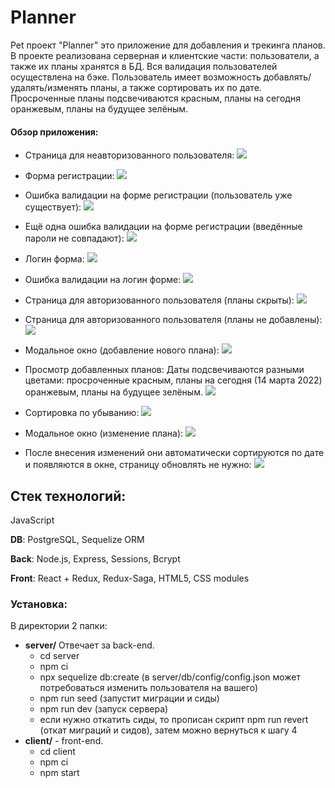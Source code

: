 # Planner

Pet проект "Planner" это приложение для добавления и трекинга планов.
В проекте реализована серверная и клиентские части: пользователи, а также их планы хранятся в БД. Вся валидация пользователей осуществлена на бэке.
Пользователь имеет возможность добавлять/удалять/изменять планы, а также сортировать их по дате. Просроченные планы подсвечиваются красным, планы на сегодня оранжевым, планы на будущее зелёным.

#### Обзор приложения:

- Страница для неавторизованного пользователя:
![](/readme/mainWOAuth.png)

- Форма регистрации:
![](/readme/regForm.png)

- Ошибка валидации на форме регистрации (пользователь уже существует):
![](/readme/regValid1.png)

- Ещё одна ошибка валидации на форме регистрации (введённые пароли не совпадают):
![](/readme/regValid2.png)

- Логин форма:
![](/readme/loginForm.png)

- Ошибка валидации на логин форме:
![](/readme/loginFormValid.png)

- Страница для авторизованного пользователя (планы скрыты):
![](/readme/mainWAuth.png)

- Страница для авторизованного пользователя (планы не добавлены):
![](/readme/plansEmpty.png)

- Модальное окно (добавление нового плана):
![](/readme/plansCreate.png)

- Просмотр добавленных планов:
Даты подсвечиваются разными цветами: просроченные красным, планы на сегодня (14 марта 2022) оранжевым, планы на будущее зелёным.
![](/readme/plansWDate.png)

- Сортировка по убыванию:
![](/readme/plansSorted.png)

- Модальное окно (изменение плана):
![](/readme/planEdit.png)

- После внесения изменений они автоматически сортируются по дате и появляются в окне, страницу обновлять не нужно:
![](/readme/planEditedANdSorted.png)

## Стек технологий:
JavaScript

**DB**: PostgreSQL, Sequelize ORM

**Back**: Node.js, Express, Sessions, Bcrypt

**Front**: React + Redux, Redux-Saga, HTML5, CSS modules

### Установка:
В директории 2 папки:
* **server/** Отвечает за back-end. 
   * cd server
   * npm ci
   * npx sequelize db:create (в server/db/config/config.json может потребоваться изменить пользователя на вашего)
   * npm run seed (запустит миграции и сиды)
   * npm run dev (запуск сервера)
   * если нужно откатить сиды, то прописан скрипт npm run revert (откат миграций и сидов), затем можно вернуться к шагу 4
* **client/** - front-end. 
   * cd client 
   * npm ci
   * npm start

